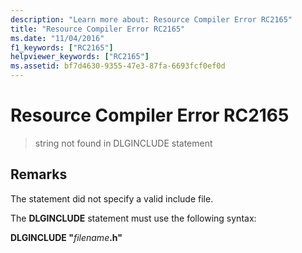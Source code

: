 ```yaml
---
description: "Learn more about: Resource Compiler Error RC2165"
title: "Resource Compiler Error RC2165"
ms.date: "11/04/2016"
f1_keywords: ["RC2165"]
helpviewer_keywords: ["RC2165"]
ms.assetid: bf7d4630-9355-47e3-87fa-6693fcf0ef0d
---
```

# Resource Compiler Error RC2165

> string not found in DLGINCLUDE statement

## Remarks

The statement did not specify a valid include file.

The **DLGINCLUDE** statement must use the following syntax:

**DLGINCLUDE "**<em>filename</em>**.h"**
